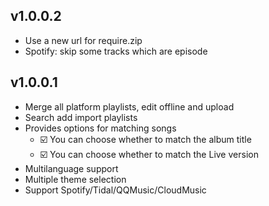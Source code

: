 ﻿## v1.0.0.2
- Use a new url for require.zip
- Spotify: skip some tracks which are episode
 
## v1.0.0.1
- Merge all platform playlists, edit offline and upload
- Search add import playlists
- Provides options for matching songs
	- ☑️ You can choose whether to match the album title
	- ☑️ You can choose whether to match the Live version
- Multilanguage support
- Multiple theme selection
- Support Spotify/Tidal/QQMusic/CloudMusic